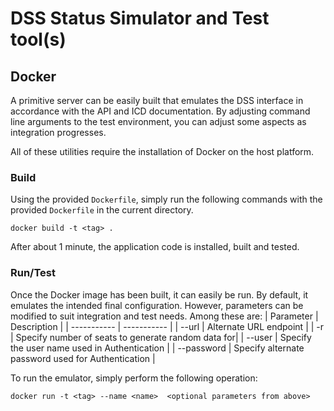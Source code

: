 # DSS Status Simulator and Test tool(s)
## Docker 
A primitive server can be easily built that emulates the DSS interface in accordance with the API and ICD documentation. By adjusting command line
arguments to the test environment, you can adjust some aspects as integration progresses.

All of these utilities require the installation of Docker on the host platform.
### Build
Using the provided `Dockerfile`, simply run the following commands with the provided `Dockerfile` in the current directory.
```
docker build -t <tag> .
```
After about 1 minute, the application code is installed, built and tested.

### Run/Test
Once the Docker image has been built, it can easily be run. By default, it emulates the intended final configuration. However, parameters can be modified 
to suit integration and test needs. Among these are:
| Parameter | Description |
| ----------- | ----------- |
| --url | Alternate URL endpoint |
| -r | Specify number of seats to generate random data for|
| --user | Specify the user name used in Authentication |
| --password | Specify alternate password used for Authentication |

To run the emulator, simply perform the following operation:
```
docker run -t <tag> --name <name>  <optional parameters from above>
```
